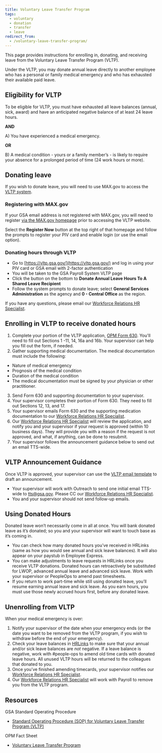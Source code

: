 ```yaml
---
title: Voluntary Leave Transfer Program
tags:
  - voluntary
  - donation
  - transfer
  - leave
redirect_from:
  - /voluntary-leave-transfer-program/
---
```


This page provides instructions for enrolling in, donating, and receiving leave from the Voluntary Leave Transfer Program (VLTP).

Under the VLTP, you may donate annual leave directly to another employee who has a personal or family medical emergency and who has exhausted their available paid leave.

## Eligibility for VLTP

To be eligible for VLTP, you must have exhausted all leave balances (annual, sick, award) and have an anticipated negative balance of at least 24 leave hours.

**AND**

A) You have experienced a medical emergency.

**OR**

B) A medical condition - yours or a family member’s - is likely to require your absence for a prolonged period of time (24 work hours or more).

## Donating leave

If you wish to donate leave, you will need to use MAX.gov to access the [VLTP system](https://vltp.gsa.gov/).

### Registering with MAX.gov

If your GSA email address is not registered with MAX.gov, you will need to register [via the MAX.gov homepage](https://portal.max.gov/portal/home) prior to accessing the VLTP website.

Select the **Register Now** button at the top right of that homepage and follow the prompts to register your PIV card and enable login (or use the email option).

### Donating hours through VLTP

- Go to [https://vltp.gsa.gov/](https://vltp.gsa.gov/) and log in using your PIV card or GSA email with 2-factor authentication
- You will be taken to the GSA Payroll System VLTP page
- Click the button on the bottom to **Donate Annual Leave Hours To A Shared Leave Recipient**
- Follow the system prompts to donate leave; select **General Services Administration** as the agency and **0 - Central Office** as the region.

If you have any questions, please email our [Workforce Relations HR Specialist](https://docs.google.com/document/d/15glvq9UakKUN8XTRTa6gRkhBHm2whhQyAGmf8ibTtBs/edit).

## Enrolling in VLTP to receive donated hours

1. Complete your portion of the VLTP application, [OPM Form 630](https://www.opm.gov/forms/pdf_fill/opm630.pdf). You'll need to fill out Sections 1 -11, 14, 16a and 16b. Your supervisor can help you fill out the form, if needed.
2. Gather supporting medical documentation. The medical documentation must include the following:

- Nature of medical emergency
- Prognosis of the medical condition
- Duration of the medical condition
- The medical documentation must be signed by your physician or other practitioner.

3. Send Form 630 and supporting documentation to your supervisor.
4. Your supervisor completes their portion of Form 630. They need to fill out Sections 12, 13, and 17.
5. Your supervisor emails Form 630 and the supporting medication documentation to our [Workforce Relations HR Specialist](https://docs.google.com/document/d/15glvq9UakKUN8XTRTa6gRkhBHm2whhQyAGmf8ibTtBs/edit).
6. Our [Workforce Relations HR Specialist](https://docs.google.com/document/d/15glvq9UakKUN8XTRTa6gRkhBHm2whhQyAGmf8ibTtBs/edit) will review the application, and notify you and your supervisor if your request is approved (within 10 business days). They will provide you with a reason if the request is not approved, and what, if anything, can be done to resubmit.
7. Your supervisor follows the announcement guidance below to send out an email TTS-wide.

## VLTP Announcement Guidance

Once VLTP is approved, your supervisor can use the [VLTP email template](https://docs.google.com/document/d/1eKSbEvUUibZ0LDGqwS_3UO9iBMdYc5VfLN8aNttEQVs/edit) to draft an announcement.

- Your supervisor will work with Outreach to send one initial email TTS-wide to tts@gsa.gov. Please CC our [Workforce Relations HR Specialist](https://docs.google.com/document/d/15glvq9UakKUN8XTRTa6gRkhBHm2whhQyAGmf8ibTtBs/edit).
- You and your supervisor should not send follow-up emails.

## Using Donated Hours

Donated leave won’t necessarily come in all at once. You will bank donated leave as it’s donated; so you and your supervisor will want to touch base as it’s coming in.

- You can check how many donated hours you’ve received in HRLinks (same as how you would see annual and sick leave balances). It will also appear on your paystub in Employee Express.
- You can make adjustments to leave requests in HRLinks once you receive VLTP donations. Donated hours can retroactively be substituted for LWOP, advanced annual leave and advanced sick leave. Work with your supervisor or PeopleOps to amend past timesheets.
- If you return to work part-time while still using donated leave, you’ll resume earning annual leave and sick leave. As you earn hours, you must use those newly accrued hours first, before any donated leave.

## Unenrolling from VLTP

When your medical emergency is over:

1. Notify your supervisor of the date when your emergency ends (or the date you want to be removed from the VLTP program, if you wish to withdraw before the end of your emergency).
1. Check your leave balances in [HRLinks](https://hrlinks.gsa.gov/) to make sure that your annual and/or sick leave balances are _not_ negative. If a leave balance is negative, work with #people-ops to amend old time cards with donated leave hours. All unused VLTP hours will be returned to the colleagues that donated to you.
1. Once you’ve finished amending timecards, your supervisor notifies our [Workforce Relations HR Specialist](https://docs.google.com/document/d/15glvq9UakKUN8XTRTa6gRkhBHm2whhQyAGmf8ibTtBs/edit).
1. Our [Workforce Relations HR Specialist](https://docs.google.com/document/d/15glvq9UakKUN8XTRTa6gRkhBHm2whhQyAGmf8ibTtBs/edit) will work with Payroll to remove you from the VLTP program.

## Resources

GSA Standard Operating Procedure

- [Standard Operating Procedure (SOP) for Voluntary Leave Transfer Program (VLTP)](https://insite.gsa.gov/cdnstatic/insite/SOP_VLTP.pdf)

OPM Fact Sheet

- [Voluntary Leave Transfer Program](https://www.opm.gov/policy-data-oversight/pay-leave/leave-administration/fact-sheets/voluntary-leave-transfer-program/)
